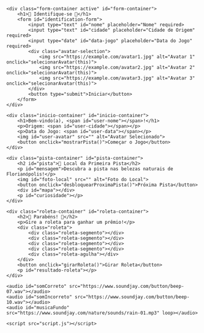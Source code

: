 <!DOCTYPE html>
<html lang="pt-br">
<head>
    <meta charset="UTF-8">
    <meta name="viewport" content="width=device-width, initial-scale=1.0">
    <title>Lembranças para Recordar - Florianópolis</title>
    <link href="https://fonts.googleapis.com/css2?family=Dancing+Script:wght@700&family=Poppins:wght@400;600&display=swap" rel="stylesheet">
    <link rel="stylesheet" href="styles.css">
</head>
<body>
    <div class="avatar"></div>

    <div class="form-container active" id="form-container">
        <h1>🌸 Identifique-se 🌸</h1>
        <form id="identification-form">
            <input type="text" id="nome" placeholder="Nome" required>
            <input type="text" id="cidade" placeholder="Cidade de Origem" required>
            <input type="date" id="data-jogo" placeholder="Data do Jogo" required>
            <div class="avatar-selection">
                <img src="https://example.com/avatar1.jpg" alt="Avatar 1" onclick="selecionarAvatar(this)">
                <img src="https://example.com/avatar2.jpg" alt="Avatar 2" onclick="selecionarAvatar(this)">
                <img src="https://example.com/avatar3.jpg" alt="Avatar 3" onclick="selecionarAvatar(this)">
            </div>
            <button type="submit">Iniciar</button>
        </form>
    </div>

    <div class="inicio-container" id="inicio-container">
        <h1>Bem-vindo(a), <span id="user-nome"></span>!</h1>
        <p>Origem: <span id="user-cidade"></span></p>
        <p>Data do Jogo: <span id="user-data"></span></p>
        <img id="user-avatar" src="" alt="Avatar Selecionado">
        <button onclick="mostrarPista()">Começar o Jogo</button>
    </div>

    <div class="pista-container" id="pista-container">
        <h2 id="pista">🌊 Local da Primeira Pista</h2>
        <p id="mensagem">Descubra a pista nas belezas naturais de Florianópolis!</p>
        <img id="foto-local" src="" alt="Foto do Local">
        <button onclick="desbloquearProximaPista()">Próxima Pista</button>
        <div id="mapa"></div>
        <p id="curiosidade"></p>
    </div>

    <div class="roleta-container" id="roleta-container">
        <h2>🎉 Parabéns! 🎉</h2>
        <p>Gire a roleta para ganhar um prêmio!</p>
        <div class="roleta">
            <div class="roleta-segmento"></div>
            <div class="roleta-segmento"></div>
            <div class="roleta-segmento"></div>
            <div class="roleta-segmento"></div>
            <div class="roleta-agulha"></div>
        </div>
        <button onclick="girarRoleta()">Girar Roleta</button>
        <p id="resultado-roleta"></p>
    </div>

    <audio id="somCorreto" src="https://www.soundjay.com/button/beep-07.wav"></audio>
    <audio id="somIncorreto" src="https://www.soundjay.com/button/beep-10.wav"></audio>
    <audio id="musicaFundo" src="https://www.soundjay.com/nature/sounds/rain-01.mp3" loop></audio>

    <script src="script.js"></script>
</body>
</html>
